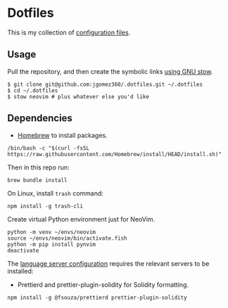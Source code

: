 # Dotfiles

This is my collection of [configuration files](http://dotfiles.github.io/).

## Usage

Pull the repository, and then create the symbolic links [using GNU
stow][stow].

```shell
$ git clone git@github.com:jgomez360/.dotfiles.git ~/.dotfiles
$ cd ~/.dotfiles
$ stow neovim # plus whatever else you'd like
```

## Dependencies

- [Homebrew][homebrew] to install packages.

```shell
/bin/bash -c "$(curl -fsSL https://raw.githubusercontent.com/Homebrew/install/HEAD/install.sh)"
```

Then in this repo run:

```shell
brew bundle install
```

On Linux, install `trash` command:

```shell
npm install -g trash-cli
```

Create virtual Python environment just for NeoVim.

```shell
python -m venv ~/envs/neovim
source ~/envs/neovim/bin/activate.fish
python -m pip install pynvim
deactivate
```

The [language server configuration][lsp] requires the relevant servers to be
installed:

- Prettierd and prettier-plugin-solidity for Solidity formatting.

```shell
npm install -g @fsouza/prettierd prettier-plugin-solidity
```

[neovim]: https://neovim.io/
[homebrew]: https://brew.sh
[lsp]: https://github.com/neovim/nvim-lspconfig
[stow]: https://alexpearce.me/2016/02/managing-dotfiles-with-stow/
